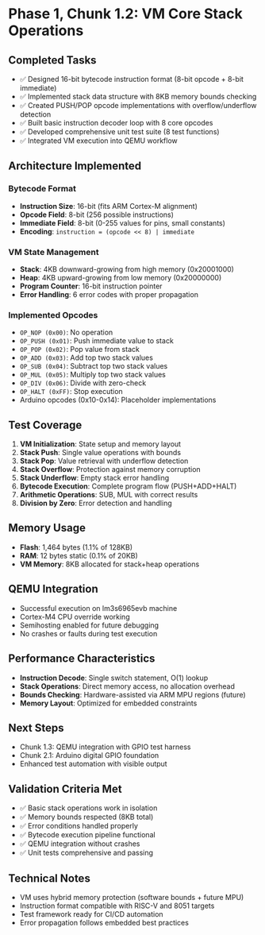 # Phase 1, Chunk 1.2: VM Core Stack Operations

## Completed Tasks
- ✅ Designed 16-bit bytecode instruction format (8-bit opcode + 8-bit immediate)
- ✅ Implemented stack data structure with 8KB memory bounds checking
- ✅ Created PUSH/POP opcode implementations with overflow/underflow detection
- ✅ Built basic instruction decoder loop with 8 core opcodes
- ✅ Developed comprehensive unit test suite (8 test functions)
- ✅ Integrated VM execution into QEMU workflow

## Architecture Implemented

### Bytecode Format
- **Instruction Size**: 16-bit (fits ARM Cortex-M alignment)
- **Opcode Field**: 8-bit (256 possible instructions)
- **Immediate Field**: 8-bit (0-255 values for pins, small constants)
- **Encoding**: `instruction = (opcode << 8) | immediate`

### VM State Management
- **Stack**: 4KB downward-growing from high memory (0x20001000)
- **Heap**: 4KB upward-growing from low memory (0x20000000)
- **Program Counter**: 16-bit instruction pointer
- **Error Handling**: 6 error codes with proper propagation

### Implemented Opcodes
- `OP_NOP (0x00)`: No operation
- `OP_PUSH (0x01)`: Push immediate value to stack
- `OP_POP (0x02)`: Pop value from stack
- `OP_ADD (0x03)`: Add top two stack values
- `OP_SUB (0x04)`: Subtract top two stack values
- `OP_MUL (0x05)`: Multiply top two stack values
- `OP_DIV (0x06)`: Divide with zero-check
- `OP_HALT (0xFF)`: Stop execution
- Arduino opcodes (0x10-0x14): Placeholder implementations

## Test Coverage
1. **VM Initialization**: State setup and memory layout
2. **Stack Push**: Single value operations with bounds
3. **Stack Pop**: Value retrieval with underflow detection
4. **Stack Overflow**: Protection against memory corruption
5. **Stack Underflow**: Empty stack error handling
6. **Bytecode Execution**: Complete program flow (PUSH+ADD+HALT)
7. **Arithmetic Operations**: SUB, MUL with correct results
8. **Division by Zero**: Error detection and handling

## Memory Usage
- **Flash**: 1,464 bytes (1.1% of 128KB)
- **RAM**: 12 bytes static (0.1% of 20KB)
- **VM Memory**: 8KB allocated for stack+heap operations

## QEMU Integration
- Successful execution on lm3s6965evb machine
- Cortex-M4 CPU override working
- Semihosting enabled for future debugging
- No crashes or faults during test execution

## Performance Characteristics
- **Instruction Decode**: Single switch statement, O(1) lookup
- **Stack Operations**: Direct memory access, no allocation overhead
- **Bounds Checking**: Hardware-assisted via ARM MPU regions (future)
- **Memory Layout**: Optimized for embedded constraints

## Next Steps
- Chunk 1.3: QEMU integration with GPIO test harness
- Chunk 2.1: Arduino digital GPIO foundation
- Enhanced test automation with visible output

## Validation Criteria Met
- ✅ Basic stack operations work in isolation
- ✅ Memory bounds respected (8KB total)
- ✅ Error conditions handled properly
- ✅ Bytecode execution pipeline functional
- ✅ QEMU integration without crashes
- ✅ Unit tests comprehensive and passing

## Technical Notes
- VM uses hybrid memory protection (software bounds + future MPU)
- Instruction format compatible with RISC-V and 8051 targets
- Test framework ready for CI/CD automation
- Error propagation follows embedded best practices